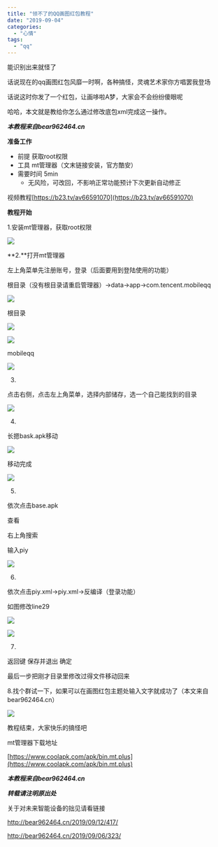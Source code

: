 ```yaml
---
title: "领不了的QQ画图红包教程"
date: "2019-09-04"
categories: 
  - "心情"
tags: 
  - "qq"
---
```


能识别出来就怪了

话说现在的qq画图红包风靡一时啊，各种搞怪，灵魂艺术家你方唱罢我登场

话说这时你发了一个红包，让画哆啦A梦，大家会不会纷纷傻眼呢

哈哈，本文就是教给你怎么通过修改底包xml完成这一操作。

**_本教程来自bear962464.cn_**

**准备工作**

- 前提 获取root权限
- 工具 mt管理器（文末链接安装，官方酷安）
- 需要时间 5min
    - 无风险，可改回，不影响正常功能预计下次更新自动修正

视频教程[https://b23.tv/av66591070](https://b23.tv/av66591070)

**教程开始**

1.安装mt管理器，获取root权限

![](images/IMG_20190904_123539-1024x451.jpg)

**2.**打开mt管理器

左上角菜单先注册账号，登录（后面要用到登陆使用的功能）

根目录（没有根目录请重启管理器）→data→app→com.tencent.mobileqq

![](images/IMG_20190904_123930-576x1024.jpg)

根目录

![](images/IMG_20190904_124111-576x1024.jpg)

![](images/IMG_20190904_124208-576x1024.jpg)

mobileqq

![](images/IMG_20190904_125158-576x1024.jpg)

3.

点击右侧，点击左上角菜单，选择内部储存，选一个自己能找到的目录

![](images/IMG_20190904_124538-576x1024.jpg)

4.

长摁bask.apk移动

![](images/Screenshot_2019-09-04-12-52-24-646_bin.mt_.plus_-576x1024.jpg)

移动完成

![](images/IMG_20190904_125436-576x1024.jpg)

5.

依次点击base.apk

查看

右上角搜索

输入piy

![](images/Screenshot_2019-09-04-12-56-49-194_bin.mt_.plus_-576x1024.jpg)

6.

依次点击piy.xml→piy.xml→反编译（登录功能）

如图修改line29

![](images/IMG_20190904_130523-576x1024.jpg)

![](images/IMG_20190904_130757-576x1024.jpg)

7.

返回键 保存并退出 确定

最后一步把刚才目录里修改过得文件移动回来

8.找个群试一下，如果可以在画图红包主题处输入文字就成功了（本文来自bear962464.cn）

![](images/Screenshot_2019-09-04-13-12-02-058_com.tencent.mobileqq-576x1024.jpg)

教程结束，大家快乐的搞怪吧

mt管理器下载地址

[https://www.coolapk.com/apk/bin.mt.plus](https://www.coolapk.com/apk/bin.mt.plus)

**_本教程来自bear962464.cn_**

**_转载请注明原出处_**

关于对未来智能设备的拙见请看链接

http://bear962464.cn/2019/09/12/417/

http://bear962464.cn/2019/09/06/323/
